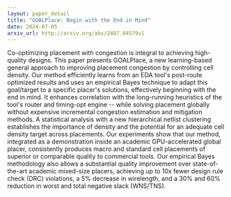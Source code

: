 ```yaml
---
layout: paper_detail
title: "GOALPlace: Begin with the End in Mind"
date: 2024-07-05
arxiv_url: http://arxiv.org/abs/2407.04579v1
---
```


Co-optimizing placement with congestion is integral to achieving high-quality designs. This paper presents GOALPlace, a new learning-based general approach to improving placement congestion by controlling cell density. Our method efficiently learns from an EDA tool's post-route optimized results and uses an empirical Bayes technique to adapt this goal/target to a specific placer's solutions, effectively beginning with the end in mind. It enhances correlation with the long-running heuristics of the tool's router and timing-opt engine -- while solving placement globally without expensive incremental congestion estimation and mitigation methods. A statistical analysis with a new hierarchical netlist clustering establishes the importance of density and the potential for an adequate cell density target across placements. Our experiments show that our method, integrated as a demonstration inside an academic GPU-accelerated global placer, consistently produces macro and standard cell placements of superior or comparable quality to commercial tools. Our empirical Bayes methodology also allows a substantial quality improvement over state-of-the-art academic mixed-size placers, achieving up to 10x fewer design rule check (DRC) violations, a 5% decrease in wirelength, and a 30% and 60% reduction in worst and total negative slack (WNS/TNS).
